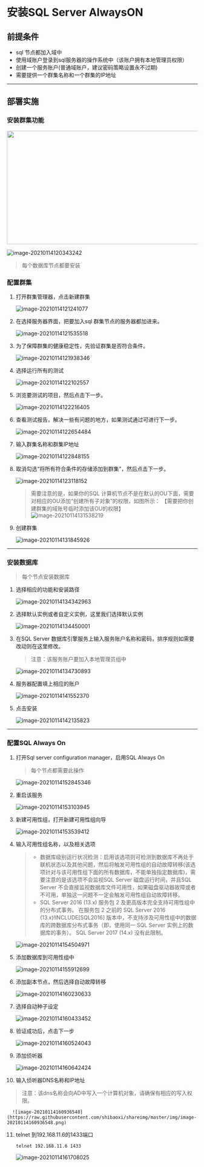 # 安装SQL Server AlwaysON

## 前提条件

* sql 节点都加入域中
* 使用域账户登录到sql服务器的操作系统中（该账户拥有本地管理员权限）
* 创建一个服务账户(普通域账户，建议密码策略设置永不过期)
* 需要提供一个群集名称和一个群集的IP地址

---

## 部署实施

### 安装群集功能

<div align = "left">
   <img src = https://raw.githubusercontent.com/shibaoxi/shareimg/master/img/image-20210114120343242.png width=600 height=300 />
</div>

​![image-20210114120343242](https://raw.githubusercontent.com/shibaoxi/shareimg/master/img/image-20210114120343242.png)

> 每个数据库节点都要安装

### 配置群集

1. 打开群集管理器，点击新建群集

    ![image-20210114121241077](https://raw.githubusercontent.com/shibaoxi/shareimg/master/img/image-20210114121241077.png)

2. 在选择服务器界面，把要加入sql 群集节点的服务器都加进来。

   ![image-20210114121535518](https://raw.githubusercontent.com/shibaoxi/shareimg/master/img/image-20210114121535518.png)

3. 为了保障群集的健康稳定性，先验证群集是否符合条件。

   ![image-20210114121938346](https://raw.githubusercontent.com/shibaoxi/shareimg/master/img/image-20210114121938346.png)

4. 选择运行所有的测试

   ![image-20210114122102557](https://raw.githubusercontent.com/shibaoxi/shareimg/master/img/image-20210114122102557.png)

5. 浏览要测试的项目，然后点击下一步。

   ![image-20210114122216405](https://raw.githubusercontent.com/shibaoxi/shareimg/master/img/image-20210114122216405.png)

6. 查看测试报告，解决一些有问题的地方，如果测试通过可进行下一步。

   ![image-20210114122654484](https://raw.githubusercontent.com/shibaoxi/shareimg/master/img/image-20210114122654484.png)

7. 输入群集名称和群集IP地址

   ![image-20210114122848155](https://raw.githubusercontent.com/shibaoxi/shareimg/master/img/image-20210114122848155.png)

8. 取消勾选“将所有符合条件的存储添加到群集”，然后点击下一步。

   ![image-20210114123118152](https://raw.githubusercontent.com/shibaoxi/shareimg/master/img/image-20210114123118152.png)

   > 需要注意的是，如果你的SQL 计算机节点不是在默认的OU下面，需要对相应的OU添加“创建所有子对象”的权限，如图所示：
   > 【需要把你创建群集的域账号临时添加该OU的权限】
   > ![image-20210114131538219](https://raw.githubusercontent.com/shibaoxi/shareimg/master/img/image-20210114131538219.png)

9. 创建群集

   ![image-20210114131845926](https://raw.githubusercontent.com/shibaoxi/shareimg/master/img/image-20210114131845926.png)

---

### 安装数据库

> 每个节点安装数据库

1. 选择相应的功能和安装路径

   ![image-20210114134342963](https://raw.githubusercontent.com/shibaoxi/shareimg/master/img/image-20210114134342963.png)

2. 选择默认实例或者自定义实例，这里我们选择默认实例

   ![image-20210114134450001](https://raw.githubusercontent.com/shibaoxi/shareimg/master/img/image-20210114134450001.png)

3. 在SQL Server 数据库引擎服务上输入服务账户名称和密码，排序规则如需要改动则在这里修改。

   > 注意：该服务账户要加入本地管理员组中

   ![image-20210114134730893](https://raw.githubusercontent.com/shibaoxi/shareimg/master/img/image-20210114134730893.png)

4. 服务器配置填上相应的账户

   ![image-20210114141552370](https://raw.githubusercontent.com/shibaoxi/shareimg/master/img/image-20210114141552370.png)

5. 点击安装

   ![image-20210114142135823](https://raw.githubusercontent.com/shibaoxi/shareimg/master/img/image-20210114142135823.png)

---

### 配置SQL Always On

1. 打开Sql server configuration manager，启用SQL Always On

   > 每个节点都需要此操作

   ![image-20210114152845346](https://raw.githubusercontent.com/shibaoxi/shareimg/master/img/image-20210114152845346.png)

2. 重启该服务

   ![image-20210114153103945](https://raw.githubusercontent.com/shibaoxi/shareimg/master/img/image-20210114153103945.png)

3. 新建可用性组，打开新建可用性组向导

   ![image-20210114153539412](https://raw.githubusercontent.com/shibaoxi/shareimg/master/img/image-20210114153539412.png)

4. 输入可用性组名称，以及相关选项

   > * 数据库级别运行状况检测：启用该选项则可检测到数据库不再处于联机状态以及其他问题，然后将触发可用性组的自动故障转移(该选项针对与该可用性组下面的所有数据库，不能单独指定数据库)，需要注意的是该选项不会监视SQL Server 磁盘运行时间，并且SQL Server 不会直接监视数据库文件可用性，如果磁盘驱动器故障或者不可用，单独这一问题不一定会触发可用性组自动故障转移。
   > * SQL Server 2016 (13.x) 服务包 2 及更高版本完全支持可用性组中的分布式事务。 在服务包 2 之前的 SQL Server 2016 (13.x)!INCLUDE[SQL2016] 版本中，不支持涉及可用性组中的数据库的跨数据库分布式事务（即，使用同一 SQL Server 实例上的数据库的事务）。 SQL Server 2017 (14.x) 没有此限制。

   ![image-20210114154504971](https://raw.githubusercontent.com/shibaoxi/shareimg/master/img/image-20210114154504971.png)

5. 添加数据库到可用性组中

   ![image-20210114155912699](https://raw.githubusercontent.com/shibaoxi/shareimg/master/img/image-20210114155912699.png)

6. 添加副本节点，然后选择自动故障转移

   ![image-20210114160230633](https://raw.githubusercontent.com/shibaoxi/shareimg/master/img/image-20210114160230633.png)

7. 选择自动种子设定

   ![image-20210114160433452](https://raw.githubusercontent.com/shibaoxi/shareimg/master/img/image-20210114160433452.png)

8. 验证成功后，点击下一步

   ![image-20210114160524043](https://raw.githubusercontent.com/shibaoxi/shareimg/master/img/image-20210114160524043.png)

9. 添加侦听器

   ![image-20210114160642424](https://raw.githubusercontent.com/shibaoxi/shareimg/master/img/image-20210114160642424.png)

10. 输入侦听器DNS名称和IP地址

   > 注意：该dns名称会向AD中写入一个计算机对象，请确保有相应的写入权限。

      ![image-20210114160936548](https://raw.githubusercontent.com/shibaoxi/shareimg/master/img/image-20210114160936548.png)

11. telnet 到192.168.11.6的1433端口

      ``` telnet 192.168.11.6 1433 ```

      ![image-20210114161708025](https://raw.githubusercontent.com/shibaoxi/shareimg/master/img/image-20210114161708025.png)

